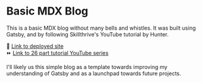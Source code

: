 # Basic MDX Blog
This is a basic MDX blog without many bells and whistles. It was built using Gatsby, and by following Skillthrive's YouTube tutorial by Hunter.

🔗 [Link to deployed site](sad-wing-eb7c3d.netlify.app)  
⏩ [Link to 26 part tutorial YouTube series](https://www.youtube.com/playlist?list=PLW0RabRDhwwzVNhlOgQQgw6HJzXdM1MnT)

I'll likely us this simple blog as a template towards improving my understanding of Gatsby and as a launchpad towards future projects.
